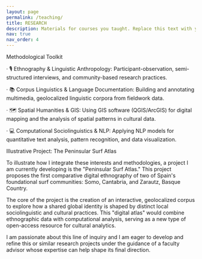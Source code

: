 ```yaml
---
layout: page
permalink: /teaching/
title: RESEARCH
description: Materials for courses you taught. Replace this text with your description.
nav: true
nav_order: 4
---
```


Methodological Toolkit

· 🎙️ Ethnography & Linguistic Anthropology: Participant-observation, semi-structured interviews, and community-based research practices.

· 📚 Corpus Linguistics & Language Documentation: Building and annotating multimedia, geolocalized linguistic corpora from fieldwork data.

· 🗺️ Spatial Humanities & GIS: Using GIS software (QGIS/ArcGIS) for digital mapping and the analysis of spatial patterns in cultural data.

· 💻 Computational Sociolinguistics & NLP: Applying NLP models for quantitative text analysis, pattern recognition, and data visualization.

Illustrative Project: The Peninsular Surf Atlas

To illustrate how I integrate these interests and methodologies, a project I am currently developing is the "Peninsular Surf Atlas." This project proposes the first comparative digital ethnography of two of Spain's foundational surf communities: Somo, Cantabria, and Zarautz, Basque Country.

The core of the project is the creation of an interactive, geolocalized corpus to explore how a shared global identity is shaped by distinct local sociolinguistic and cultural practices. This "digital atlas" would combine ethnographic data with computational analysis, serving as a new type of open-access resource for cultural analytics.

I am passionate about this line of inquiry and I am eager to develop and refine this or similar research projects under the guidance of a faculty advisor whose expertise can help shape its final direction.
